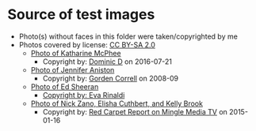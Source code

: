 # Source of test images
- Photo(s) without faces in this folder were taken/copyrighted by me
- Photos covered by license: [CC BY-SA 2.0](https://creativecommons.org/licenses/by-sa/2.0/)
  - [Photo of Katharine McPhee](https://www.flickr.com/photos/82924988@N05/28570419040/)
    - Copyright by: [Dominic D](https://www.flickr.com/photos/idominick/) on 2016-07-21
  - [Photo of Jennifer Aniston](https://www.flickr.com/photos/gdcgraphics/3030180366/in/set-72157607247444523/)
    - Copyright by: [Gorden Correll](https://www.flickr.com/photos/gdcgraphics/) on 2008-09
  - [Photo of Ed Sheeran](https://www.flickr.com/photos/58820009@N05/8507661201)
    - [Copyright by: Eva Rinaldi](https://www.flickr.com/photos/evarinaldiphotography/)
  - [Photo of Nick Zano, Elisha Cuthbert, and Kelly Brook](https://www.flickr.com/photos/47170787@N05/15690145244/)
    - Copyright by: [Red Carpet Report on Mingle Media TV](https://www.flickr.com/photos/minglemediatv/) on 2015-01-16